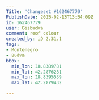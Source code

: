 ```yaml
---
Title: 'Changeset #162467779'
PublishDate: 2025-02-13T13:54:09Z
id: 162467779
user: Gisbudva
comment: roof colour
created_by: iD 2.31.1
tags:
- Montenegro
- Budva
bbox:
  min_lon: 18.8389781
  min_lat: 42.2876281
  max_lon: 18.8395539
  max_lat: 42.2879432

---
```

